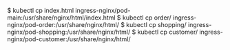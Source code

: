 $ kubectl cp index.html ingress-nginx/pod-main:/usr/share/nginx/html/index.html
$ kubectl cp order/ ingress-nginx/pod-order:/usr/share/nginx/html/
$ kubectl cp shopping/ ingress-nginx/pod-shopping:/usr/share/nginx/html/
$ kubectl cp customer/ ingress-nginx/pod-customer:/usr/share/nginx/html/

